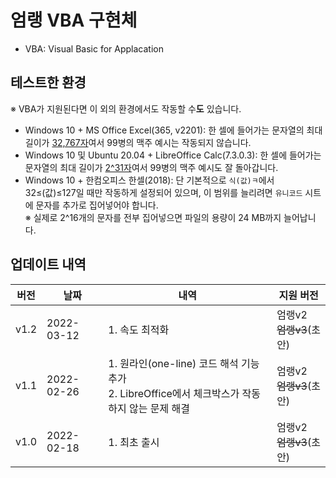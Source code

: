 # 엄랭 VBA 구현체
* VBA: Visual Basic for Applacation

## 테스트한 환경
※ VBA가 지원된다면 이 외의 환경에서도 작동할 수**도** 있습니다.

* Windows 10 + MS Office Excel(365, v2201): 한 셀에 들어가는 문자열의 최대 길이가 [32,767자](https://support.microsoft.com/ko-kr/office/excel-%ec%82%ac%ec%96%91-%eb%b0%8f-%ec%a0%9c%ed%95%9c-1672b34d-7043-467e-8e27-269d656771c3?ui=ko-kr&rs=ko-kr&ad=kr#ID0EBABAAA=%EC%B5%9C%EC%8B%A0_%EB%B2%84%EC%A0%84)여서 99병의 맥주 예시는 작동되지 않습니다.
* Windows 10 및 Ubuntu 20.04 + LibreOffice Calc(7.3.0.3): 한 셀에 들어가는 문자열의 최대 길이가 [2^31자](https://wiki.documentfoundation.org/Faq/Calc/0220)여서 99병의 맥주 예시도 잘 돌아갑니다.
* Windows 10 + 한컴오피스 한셀(2018): 단 기본적으로 `식(값)ㅋ`에서 32≤(값)≤127일 때만 작동하게 설정되어 있으며, 이 범위를 늘리려면 `유니코드` 시트에 문자를 추가로 집어넣어야 합니다. <br/> ※ 실제로 2^16개의 문자를 전부 집어넣으면 파일의 용량이 24 MB까지 늘어납니다.

## 업데이트 내역
| 버전 | 날짜 | 내역 | 지원 버전 |
|------|------|------|------|
| v1.2 | 2022-03-12 | 1. 속도 최적화 | 엄랭v2 <br/> ~~엄랭v3~~(초안) |
| v1.1 | 2022-02-26 | 1. 원라인(one-line) 코드 해석 기능 추가 <br/> 2. LibreOffice에서 체크박스가 작동하지 않는 문제 해결 | 엄랭v2 <br/> ~~엄랭v3~~(초안) |
| v1.0 | 2022-02-18 | 1. 최초 출시 | 엄랭v2 <br/> ~~엄랭v3~~(초안) |
